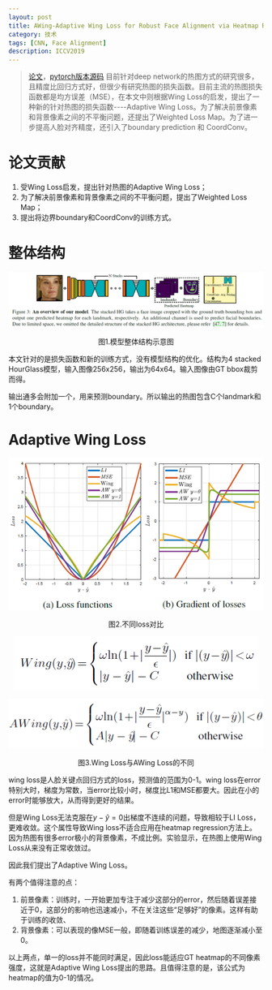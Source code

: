```yaml
---
layout: post
title: AWing-Adaptive Wing Loss for Robust Face Alignment via Heatmap Regression
category: 技术
tags: [CNN, Face Alignment]
description: ICCV2019
---
```


> [论文](https://arxiv.org/abs/1904.07399)，[pytorch版本源码](https://github.com/protossw512/AdaptiveWingLoss)
> 目前针对deep network的热图方式的研究很多，且精度比回归方式好，但很少有研究热图的损失函数。目前主流的热图损失函数都是均方误差（MSE），在本文中则根据Wing Loss的启发，提出了一种新的针对热图的损失函数----Adaptive Wing Loss。为了解决前景像素和背景像素之间的不平衡问题，还提出了Weighted Loss Map。为了进一步提高人脸对齐精度，还引入了boundary prediction 和 CoordConv。

# 论文贡献

1. 受Wing Loss启发，提出针对热图的Adaptive Wing Loss；
2. 为了解决前景像素和背景像素之间的不平衡问题，提出了Weighted Loss Map；
3. 提出将边界boundary和CoordConv的训练方式。

# 整体结构

<p align="center">
    <img src="/assets/img/AWing/overview.png">
</p>

<p align="center">
    图1.模型整体结构示意图
</p>

本文针对的是损失函数和新的训练方式，没有模型结构的优化。结构为4 stacked HourGlass模型，输入图像256x256，输出为64x64。输入图像由GT bbox裁剪而得。

输出通多会附加一个，用来预测boundary。所以输出的热图包含C个landmark和1个boundary。

# Adaptive Wing Loss

<p align="center">
    <img src="/assets/img/AWing/diffloss.png">
</p>

<p align="center">
    图2.不同loss对比
</p>

<p align="center">
    <img src="/assets/img/AWing/wing.png">
</p>

<p align="center">
    <img src="/assets/img/AWing/awing.png">
</p>

<p align="center">
    图3.Wing Loss与AWing Loss的不同
</p>

wing loss是人脸关键点回归方式的loss，预测值的范围为0-1。wing loss在error特别大时，梯度为常数，当error比较小时，梯度比L1和MSE都要大。因此在小的error时能够放大，从而得到更好的结果。

但是Wing Loss无法克服在$y-\widehat{y}=0$出梯度不连续的问题，导致相较于LI Loss，更难收敛。这个属性导致Wing loss不适合应用在heatmap regression方法上。因为热图有很多error极小的背景像素，不成比例。实验显示，在热图上使用Wing Loss从来没有正常收敛过。

因此我们提出了Adaptive Wing Loss。

有两个值得注意的点：

1. 前景像素：训练时，一开始更加专注于减少这部分的error，然后随着误差接近于0，这部分的影响也迅速减小，不在关注这些“足够好”的像素。这样有助于训练的收敛、
2. 背景像素：可以表现的像MSE一般，即随着训练误差的减少，地图逐渐减小至0。

以上两点，单一的loss并不能同时满足，因此loss能适应GT heatmap的不同像素强度，这就是Adaptive Wing Loss提出的思路。且值得注意的是，该公式为heatmap的值为0-1的情况。



